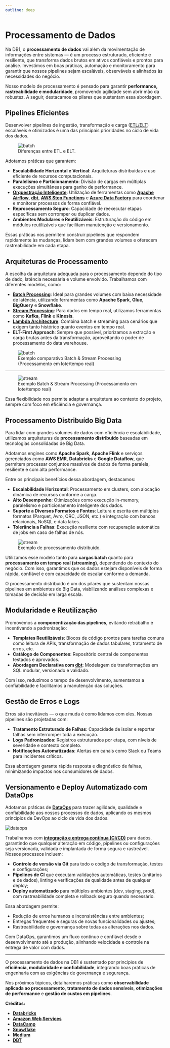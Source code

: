 ```yaml
---
outline: deep
---
```


# Processamento de Dados

Na DB1, o **processamento de dados** vai além da movimentação de informações entre sistemas — é um processo estruturado, eficiente e resiliente, que transforma dados brutos em ativos confiáveis e prontos para análise. Investimos em boas práticas, automação e monitoramento para garantir que nossos pipelines sejam escaláveis, observáveis e alinhados às necessidades do negócio.

Nosso modelo de processamento é pensado para garantir **performance, rastreabilidade e modularidade**, promovendo agilidade sem abrir mão da robustez. A seguir, destacamos os pilares que sustentam essa abordagem.


## Pipelines Eficientes

Desenvolver pipelines de ingestão, transformação e carga ([ETL/ELT](https://aws.amazon.com/pt/compare/the-difference-between-etl-and-elt/)) escaláveis e otimizados é uma das principais prioridades no ciclo de vida dos dados.

<figure>
    <img src="/img/docs/etl-elt.png" alt="batch">
    <figcaption>Diferenças entre ETL e ELT.</figcaption>
</figure>

Adotamos práticas que garantem:

- **Escalabilidade Horizontal e Vertical**: Arquiteturas distribuídas e uso eficiente de recursos computacionais.
- **Paralelismo e Particionamento**: Divisão de cargas em múltiplas execuções simultâneas para ganho de performance.
- **[Orquestração Inteligente](https://www.databricks.com/br/glossary/orchestration)**: Utilização de ferramentas como **[Apache Airflow](https://airflow.apache.org/docs/apache-airflow/stable/index.html)**, **[dbt](https://www.getdbt.com/)**, **[AWS Step Functions](https://aws.amazon.com/pt/step-functions/)** e **[Azure Data Factory](https://azure.microsoft.com/pt-br/products/data-factory)** para coordenar e monitorar processos de forma confiável.
- **Reprocessamento Seguro**: Capacidade de reexecutar etapas específicas sem corromper ou duplicar dados.
- **Ambientes Modulares e Reutilizáveis**: Estruturação do código em módulos reutilizáveis que facilitam manutenção e versionamento.

Essas práticas nos permitem construir pipelines que respondem rapidamente às mudanças, lidam bem com grandes volumes e oferecem rastreabilidade em cada etapa.

## Arquiteturas de Processamento

A escolha da arquitetura adequada para o processamento depende do tipo de dado, latência necessária e volume envolvido. Trabalhamos com diferentes modelos, como:

- **[Batch Processing](https://aws.amazon.com/what-is/batch-processing/#:~:text=Batch%20processing%20is%20the%20method,run%20on%20individual%20data%20transactions.)**: Ideal para grandes volumes com baixa necessidade de latência, utilizando ferramentas como **Apache Spark**, **Glue**, **BigQuery** e **Snowflake**.
- **[Stream Processing](https://aws.amazon.com/what-is/streaming-data/)**: Para dados em tempo real, utilizamos ferramentas como **Kafka**, **Flink** e **Kinesis**.
- **[Lambda Architecture](https://medium.com/@rahul.singh.suny/lambda-and-kappa-architectures-on-databricks-a-comprehensive-guide-0343256a7d33)**: Combina batch e streaming para cenários que exigem tanto histórico quanto eventos em tempo real.
- **ELT-First Approach**: Sempre que possível, priorizamos a extração e carga brutas antes da transformação, aproveitando o poder de processamento do data warehouse.

<figure>
    <img src="/img/docs/batch-and-stream.png" alt="batch">
    <figcaption>Exemplo comparativo Batch & Stream Processing (Processamento em lote/tempo real)</figcaption>
</figure>

---

<figure>
    <img src="/img/docs/batch-and-stream2.png" alt="stream">
    <figcaption>Exemplo Batch & Stream Processing (Processamento em lote/tempo real)</figcaption>
</figure>

Essa flexibilidade nos permite adaptar a arquitetura ao contexto do projeto, sempre com foco em eficiência e governança.


## Processamento Distribuído Big Data

Para lidar com grandes volumes de dados com eficiência e escalabilidade, utilizamos arquiteturas de **processamento distribuído** baseadas em tecnologias consolidadas de Big Data.

Adotamos engines como **Apache Spark**, **Apache Flink** e serviços gerenciados como **AWS EMR**, **Databricks** e **Google Dataflow**, que permitem processar conjuntos massivos de dados de forma paralela, resiliente e com alta performance.

Entre os principais benefícios dessa abordagem, destacamos:

- **Escalabilidade Horizontal**: Processamento em clusters, com alocação dinâmica de recursos conforme a carga.
- **Alto Desempenho**: Otimizações como execução in-memory, paralelismo e particionamento inteligente dos dados.
- **Suporte a Diversos Formatos e Fontes**: Leitura e escrita em múltiplos formatos (Parquet, Avro, ORC, JSON, etc.) e integração com bancos relacionais, NoSQL e data lakes.
- **Tolerância a Falhas**: Execução resiliente com recuperação automática de jobs em caso de falhas de nós.

<figure>
    <img src="/img/docs/distributed-processing.png" alt="stream">
    <figcaption>Exemplo de processamento distribuído.</figcaption>
</figure>

Utilizamos esse modelo tanto para **cargas batch** quanto para **processamento em tempo real (streaming)**, dependendo do contexto do negócio. Com isso, garantimos que os dados estejam disponíveis de forma rápida, confiável e com capacidade de escalar conforme a demanda.

O processamento distribuído é um dos pilares que sustentam nossas pipelines em ambientes de Big Data, viabilizando análises complexas e tomadas de decisão em larga escala.



## Modularidade e Reutilização

Promovemos a **componentização das pipelines**, evitando retrabalho e incentivando a padronização:

- **Templates Reutilizáveis**: Blocos de código prontos para tarefas comuns como leitura de APIs, transformação de dados tabulares, tratamento de erros, etc.
- **Catálogo de Componentes**: Repositório central de componentes testados e aprovados.
- **Abordagem Declarativa com [dbt](https://www.getdbt.com/)**: Modelagem de transformações em SQL modular, versionado e validado.

Com isso, reduzimos o tempo de desenvolvimento, aumentamos a confiabilidade e facilitamos a manutenção das soluções.

## Gestão de Erros e Logs

Erros são inevitáveis — o que muda é como lidamos com eles. Nossas pipelines são projetadas com:

- **Tratamento Estruturado de Falhas**: Capacidade de isolar e reportar falhas sem interromper toda a execução.
- **Logs Padronizados**: Registros estruturados por etapa, com níveis de severidade e contexto completo.
- **Notificações Automatizadas**: Alertas em canais como Slack ou Teams para incidentes críticos.

Essa abordagem garante rápida resposta e diagnóstico de falhas, minimizando impactos nos consumidores de dados.

## Versionamento e Deploy Automatizado com DataOps

Adotamos práticas de **[DataOps](https://www.snowflake.com/guides/dataops-data-speed-and-quality/)** para trazer agilidade, qualidade e confiabilidade aos nossos processos de dados, aplicando os mesmos princípios de DevOps ao ciclo de vida dos dados.

<img src="/img/docs/ci-cd-dataops.png" alt="dataops"/>

Trabalhamos com **[integração e entrega contínua (CI/CD)](https://www.datacamp.com/blog/ci-cd-in-data-engineering)** para dados, garantindo que qualquer alteração em código, pipelines ou configurações seja versionada, validada e implantada de forma segura e rastreável. Nossos processos incluem:

- **Controle de versão via Git** para todo o código de transformação, testes e configurações;
- **Pipelines de CI** que executam validações automáticas, testes (unitários e de dados), linting e verificações de qualidade antes de qualquer deploy;
- **Deploy automatizado** para múltiplos ambientes (dev, staging, prod), com rastreabilidade completa e rollback seguro quando necessário.

Essa abordagem permite:

- Redução de erros humanos e inconsistências entre ambientes;
- Entregas frequentes e seguras de novas funcionalidades ou ajustes;
- Rastreabilidade e governança sobre todas as alterações nos dados.

Com DataOps, garantimos um fluxo contínuo e confiável desde o desenvolvimento até a produção, alinhando velocidade e controle na entrega de valor com dados.

---

O processamento de dados na DB1 é sustentado por princípios de **eficiência, modularidade e confiabilidade**, integrando boas práticas de engenharia com as exigências de governança e segurança.

Nos próximos tópicos, detalharemos práticas como **observabilidade aplicada ao processamento**, **tratamento de dados sensíveis**, **otimizações de performance** e **gestão de custos em pipelines**.

**Créditos:**
- **[Databricks](https://www.databricks.com/br)**
- **[Amazon Web Services](https://aws.amazon.com/pt/)**
- **[DataCamp](https://www.datacamp.com/)**
- **[Snowflake](https://www.snowflake.com/)**
- **[Medium](https://medium.com/)**
- **[DBT](https://www.getdbt.com/)**